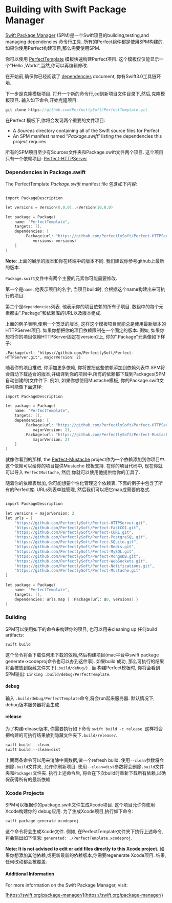 # Building with Swift Package Manager



[Swift Package Manager](https://swift.org/package-manager/) (SPM)是一个Swift项目的building,testing,and managing dependencies 命令行工具. 所有的Perfect组件都是使用SPM构建的. 如果你使用Perfect构建项目,那么需要使用SPM.



你可以使用 [PerfectTemplate](https://github.com/PerfectlySoft/PerfectTemplate) 模板快速构建Perfect项目. 这个模板仅仅能显示一个"Hello ,World",当然,你可以再编辑修改.



在开始前,确保你已经阅读了 [dependencies](https://github.com/PerfectlySoft/Perfect/wiki/Dependencies) document, 你有Swift3.0工具链环境.



下一步是克隆模板项目. 打开一个新的命令行,cd到新项目文件目录下,然后,克隆模板项目. 输入如下命令,开始克隆项目:

```objective-c
git clone https://github.com/PerfectlySoft/PerfectTemplate.git
```



在Perfect 模板下,你将会发现两个重要的文件项目:

- A *Sources* directory containing all of the Swift source files for Perfect
- An SPM manifest named “*Package.swift*” listing the dependencies this project requires

所有的SPM项目至少有Sources文件夹和Package.swift文件两个项目. 这个项目只有一个依赖项目: [Perfect-HTTPServer](https://github.com/PerfectlySoft/Perfect-HTTPServer) 



### Dependencies in Package.swift

The PerfectTemplate *Package.swift* manifest file 包含如下内容:

```objective-c

import PackageDescription

let versions = Version(0,0,0)..<Version(10,0,0)  
  
let package = Package(
    name: "PerfectTemplate",
    targets: [],
    dependencies: [
        .Package(url: "https://github.com/PerfectlySoft/Perfect-HTTPServer.git",
            versions: versions)
    ]
)
```



**Note**: 上面的展示的版本和你在终端中的版本不同. 我们建议你参考github上最新的版本.



`Package.swift`文件中有两个主要的元素你可能需要修改.

第一个是`name`. 他表示项目的名字,  当项目build时, 会根据这个name构建出来可执行的项目.



第二个是`dependencies`列表. 他表示你的项目依赖的所有子项目. 数组中的每个元素都由".Package"和依赖库的URL以及版本组成.

上面的例子表明,使用一个宽泛的版本, 这样这个模板项目就能总是使用最新版本的HTTPServer项目. 如果你想把你的项目依赖限制在一个固定的版本. 例如, 如果你想将你的项目依赖HTTPServer固定在version2上, 你的".Package"元素像如下样子:

`.Package(url: "https://github.com/PerfectlySoft/Perfect-HTTPServer.git", majorVersion: 2)`

随着你的项目推进, 你添加更多依赖, 你将要把这些依赖添加到依赖列表中.SPM将会自动下载适合的版本,并编译到你的项目中.所有的依赖都下载到Packages(SPM自动创建的)文件件下. 例如, 如果你想使用Mustache模板, 你的Package.swift文件可能像下面这样:

```objective-c
import PackageDescription
 
let package = Package(
    name: "PerfectTemplate",
    targets: [],
    dependencies: [
        .Package(url: "https://github.com/PerfectlySoft/Perfect-HTTPServer.git",
            majorVersion: 2),
        .Package(url: "https://github.com/PerfectlySoft/Perfect-Mustache.git",
            majorVersion: 2)
    ]
)
```



就像你看到的那样, the [Perfect-Mustache](https://github.com/PerfectlySoft/Perfect-Mustache) project作为一个依赖添加到你项目中. 这个依赖可以给你的项目提供Mustache 模板支持. 在你的项目代码中, 现在你就可以导入 `PerfectMustache`, 然后,你就可以使用他提供给你的工具了.

随着你的依赖表增加, 你可能想要个性化管理这个依赖表. 下面的例子中包含了所有的Perfect库. URLs列表单独管理, 然后我们可以把它map成需要的格式.



```objective-c

import PackageDescription
 
let versions = majorVersion: 2
let urls = [
    "https://github.com/PerfectlySoft/Perfect-HTTPServer.git",
    "https://github.com/PerfectlySoft/Perfect-FastCGI.git",
    "https://github.com/PerfectlySoft/Perfect-CURL.git",
    "https://github.com/PerfectlySoft/Perfect-PostgreSQL.git",
    "https://github.com/PerfectlySoft/Perfect-SQLite.git",
    "https://github.com/PerfectlySoft/Perfect-Redis.git",
    "https://github.com/PerfectlySoft/Perfect-MySQL.git",
    "https://github.com/PerfectlySoft/Perfect-MongoDB.git",
    "https://github.com/PerfectlySoft/Perfect-WebSockets.git",
    "https://github.com/PerfectlySoft/Perfect-Notifications.git",
    "https://github.com/PerfectlySoft/Perfect-Mustache.git"
]
 
let package = Package(
    name: "PerfectTemplate",
    targets: [],
    dependencies: urls.map { .Package(url: $0, versions) }
)
```

 

### Building

SPM可以使用如下的命令来构建你的项目, 也可以用来cleaning up 任何build artifacts:

```objective-c
swift build
```



这个命令将会下载任何未下载的依赖,然后构建项目(mac平台中swift package generate-xcodeproj命令也可以办到这件事). 如果build 成功, 那么可执行的结果将会被放到隐藏文件夹下(`.build/debug/`) . 当 构建Perfect模板时, 你将会看到SPM输出: `Linking .build/debug/PerfectTemplate`.



#### debug

 输入 `.build/debug/PerfectTemplate`命令,将会run起来服务器. 默认情况下, debug版本服务器将会生成.  

#### release

为了构建release版本, 你需要执行如下命令 `swift build -c release` .这样将会把构建的可执行结果放到隐藏文件夹下`.build/release/`.



```objective-c
swift build --clean
swift build --clean=dist  
```



上面两条命令可以用来消除中间数据,做一个refresh build.  使用`--clean`参数将会删除`.build`文件夹, 允许你刷新项目. 使用`--clean=dist`参数将会删除`.build`文件夹和`Packages`文件夹.  执行上述命令后, 将会在下次build时重新下载所有依赖,以确保获得所有的最新依赖.



### Xcode Projects



SPM可以根据你的package.swift文件生成Xcode项目. 这个项目允许你使用Xcode构建你的 debug应用. 为了生成Xcode项目,执行如下命令:

```objective-c
swift package generate-xcodeproj
```

这个命令将会生成Xcode文件.  例如, 在PerfectTemplate文件夹下执行上述命令,将会输出如下信息: `generated: ./PerfectTemplate.xcodeproj`.



**Note:  It is not advised to edit or add files directly to this Xcode project.**  如果你想添加其他依赖,或更新最新的依赖版本,你需要regenerate Xcode项目. 结果, 任何改动都会被覆盖.



#### Additional Information

For more information on the Swift Package Manager, visit:

[https://swift.org/package-manager/](https://swift.org/package-manager/)

